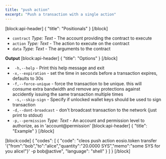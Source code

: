 ```yaml
---
title: "push action"
excerpt: "Push a transaction with a single action"
---
```

[block:api-header]
{
  "title": "Positionals"
}
[/block]
- `contract` _Type: Text_ - The account providing the contract to execute
- `action` _Type: Text_ - The action to execute on the contract
- `data` _Type: Text_ - The arguments to the contract

**Output**
[block:api-header]
{
  "title": "Options"
}
[/block]
- ` -h,--help` - Print this help message and exit
- `-x,--expiration` - set the time in seconds before a transaction expires, defaults to 30s
- `-f,--force-unique` - force the transaction to be unique. this will consume extra bandwidth and remove any protections against accidently issuing the same transaction multiple times
- ` -s,--skip-sign` - Specify if unlocked wallet keys should be used to sign transaction
- `-d,--dont-broadcast` - don't broadcast transaction to the network (just print to stdout)
- `-p,--permission` _Type: Text_ - An account and permission level to authorize, as in 'account@permission'
[block:api-header]
{
  "title": "Example"
}
[/block]

[block:code]
{
  "codes": [
    {
      "code": "cleos push action eosio.token transfer '{\"from\":\"bob\",\"to\":\"alice\",\"quantity\":\"20.0000 SYS\",\"memo\":\"some SYS for you alice!\"}' -p bob@active",
      "language": "shell"
    }
  ]
}
[/block]